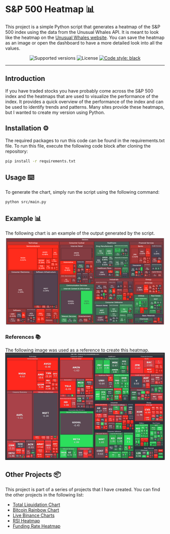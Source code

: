# S&P 500 Heatmap 📊

This project is a simple Python script that generates a heatmap of the S&P 500 index using the data from the Unusual Whales API. It is meant to look like the heatmap on the [Unusual Whales website](https://unusualwhales.com/heatmaps). You can save the heatmap as an image or open the dashboard to have a more detailed look into all the values.

<p align="center">
  <img src="https://img.shields.io/badge/python-3.8+-blue.svg" alt="Supported versions">
  <img src="https://img.shields.io/github/license/StephanAkkerman/funding-rate-heatmap.svg?color=brightgreen" alt="License">
  <a href="https://github.com/psf/black"><img src="https://img.shields.io/badge/code%20style-black-000000.svg" alt="Code style: black"></a>
</p>

---

## Introduction

If you have traded stocks you have probably come across the S&P 500 index and the heatmaps that are used to visualize the performance of the index. It provides a quick overview of the performance of the index and can be used to identify trends and patterns. Many sites provide these heatmaps, but I wanted to create my version using Python.

## Installation ⚙️

The required packages to run this code can be found in the requirements.txt file. To run this file, execute the following code block after cloning the repository:

```bash
pip install -r requirements.txt
```

## Usage ⌨️

To generate the chart, simply run the script using the following command:

```bash
python src/main.py
```

## Example 📊

The following chart is an example of the output generated by the script.
![SPY Heatmap](img/spy_heatmap.png)

### References 📚

The following image was used as a reference to create this heatmap.
![SPY Heatmap Ref](img/spy_heatmap_reference.png)

## Other Projects 📦

This project is part of a series of projects that I have created. You can find the other projects in the following list:

- [Total Liquidation Chart](https://github.com/StephanAkkerman/liquidations-chart)
- [Bitcoin Rainbow Chart](https://github.com/StephanAkkerman/bitcoin-rainbow-chart)
- [Live Binance Charts](https://github.com/StephanAkkerman/live-binance-charts)
- [RSI Heatmap](https://github.com/StephanAkkerman/crypto-rsi-heatmap)
- [Funding Rate Heatmap](https://github.com/StephanAkkerman/funding-rate-heatmap)
